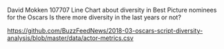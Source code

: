 David Mokken
107707
Line Chart about diversity in Best Picture nominees for the Oscars
Is there more diversity in the last years or not?

https://github.com/BuzzFeedNews/2018-03-oscars-script-diversity-analysis/blob/master/data/actor-metrics.csv
